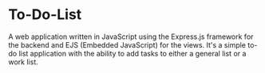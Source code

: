 # To-Do-List
A web application written in JavaScript using the Express.js framework for the backend and EJS (Embedded JavaScript) for the views. It's a simple to-do list application with the ability to add tasks to either a general list or a work list.
